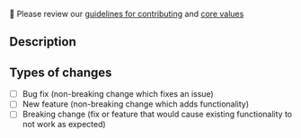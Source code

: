 🚨 Please review our [guidelines for contributing](https://github.com/spotDL/spotify-downloader/blob/master/CONTRIBUTING.md) and [core values](https://github.com/spotDL/spotify-downloader/blob/master/Design%20Docs/CORE%20VALUES.md)


## Description
<!--- Describe your changes in around 50 words. Please be concise and specific. -->

## Types of changes
<!--- What types of changes does your code introduce? Put an `x` in all the boxes that apply: -->
- [ ] Bug fix (non-breaking change which fixes an issue)
- [ ] New feature (non-breaking change which adds functionality)
- [ ] Breaking change (fix or feature that would cause existing functionality to not work as expected)

